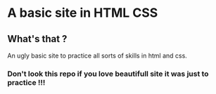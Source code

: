 # A basic site in HTML CSS

## What's that ? 

An ugly basic site to practice all sorts of skills in html and css.

### Don't look this repo if you love beautifull site it was just to practice !!!